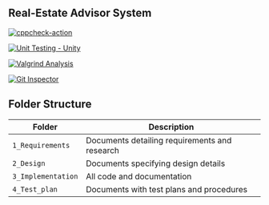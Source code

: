 
## Real-Estate Advisor System

[![cppcheck-action](https://github.com/Prachi-creater/M1_Real-EstateAdvisor_System/blob/master/.github/workflows/code-coverage.yml/badge.svg)](https://github.com/Prachi-creater/M1_Real-EstateAdvisor_System/actions/workflows/code-coverage.yml)



[![Unit Testing - Unity](https://github.com/Prachi-creater/M1_Real-EstateAdvisor_System/blob/master/.github/workflows/cppcheck.yml/badge.svg)](https://github.com/Prachi-creater/M1_Real-EstateAdvisor_System/actions/workflows/unit_testing.yml)



[![Valgrind Analysis](https://github.com/Prachi-creater/M1_Real-EstateAdvisor_System/blob/master/.github/workflows/valgrind.yml/badge.svg)](https://github.com/Prachi-creater/M1_Real-EstateAdvisor_System/actions/workflows/valgrind.yml)



[![Git Inspector](https://github.com/Prachi-creater/M1_Real-EstateAdvisor_System/blob/master/.github/workflows/git_inspector.yml/badge.svg)](https://github.com/Prachi-creater/M1_Real-EstateAdvisor_System/actions/workflows/git_inspector.yml)



## Folder Structure
Folder             | Description
-------------------| -----------------------------------------
`1_Requirements`   | Documents detailing requirements and research
`2_Design`         | Documents specifying design details
`3_Implementation` | All code and documentation
`4_Test_plan`      | Documents with test plans and procedures
